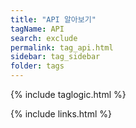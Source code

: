 ```yaml
---
title: "API 알아보기"
tagName: API
search: exclude
permalink: tag_api.html
sidebar: tag_sidebar
folder: tags
---
```

{% include taglogic.html %}

{% include links.html %}
